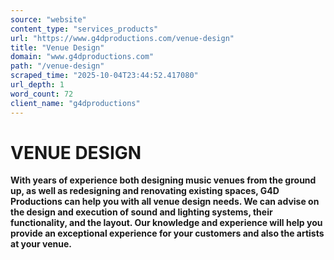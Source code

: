 ```yaml
---
source: "website"
content_type: "services_products"
url: "https://www.g4dproductions.com/venue-design"
title: "Venue Design"
domain: "www.g4dproductions.com"
path: "/venue-design"
scraped_time: "2025-10-04T23:44:52.417080"
url_depth: 1
word_count: 72
client_name: "g4dproductions"
---
```


# VENUE DESIGN

**With years of experience both designing music venues from the ground up, as well as redesigning and renovating existing spaces, G4D Productions can help you with all venue design needs. We can advise on the design and execution of sound and lighting systems, their functionality, and the layout. Our knowledge and experience will help you provide an exceptional experience for your customers and also the artists at your venue.**
